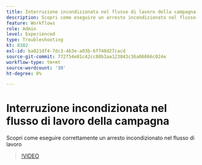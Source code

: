 ```yaml
---
title: Interruzione incondizionata nel flusso di lavoro della campagna
description: Scopri come eseguire un arresto incondizionato nel flusso di lavoro della campagna
feature: Workflows
role: Admin
level: Experienced
type: Troubleshooting
kt: 8382
exl-id: ba021df4-7dc3-4b3e-a03b-6f748d27cacd
source-git-commit: 772f54e81c42cc88b1aa123843c36a06866c024e
workflow-type: tm+mt
source-wordcount: '30'
ht-degree: 0%

---
```


# Interruzione incondizionata nel flusso di lavoro della campagna

Scopri come eseguire correttamente un arresto incondizionato nel flusso di lavoro

>[!VIDEO](https://video.tv.adobe.com/v/335887?quality=12)

